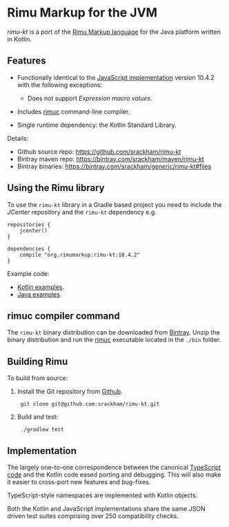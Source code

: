 # Rimu Markup for the JVM

_rimu-kt_ is a port of the [Rimu Markup
language](http://rimumarkup.org) for the Java platform written
in Kotlin.


## Features

- Functionally identical to the [JavaScript
  implementation](https://github.com/srackham/rimu) version
  10.4.2 with the following exceptions:
  
  * Does not support _Expression macro values_.
  
- Includes
  [rimuc](http://rimumarkup.org/reference.html#rimuc-command)
  command-line compiler.
- Single runtime dependency: the Kotlin Standard Library.

Details:

- Github source repo: https://github.com/srackham/rimu-kt
- Bintray maven repo: https://bintray.com/srackham/maven/rimu-kt
- Bintray binaries: https://bintray.com/srackham/generic/rimu-kt#files


## Using the Rimu library
To use the `rimu-kt` library in a Gradle based project you need to
include the _JCenter_ repository and the `rimu-kt` dependency e.g.

```
repositories {
    jcenter()
}

dependencies {
    compile "org.rimumarkup:rimu-kt:10.4.2"
}
```

Example code:

- [Kotlin
  examples](https://github.com/srackham/rimu-kt/blob/master/src/test/kotlin/KotlinExamplesTest.kt).
- [Java
  examples](https://github.com/srackham/rimu-kt/blob/master/src/test/java/JavaExamplesTest.java).


## rimuc compiler command
The `rimu-kt` binary distribution can be downloaded from
[Bintray](https://bintray.com/srackham/generic/rimu-kt#files). Unzip
the binary distribution and run the
[rimuc](http://rimumarkup.org/reference.html#rimuc-command) executable
located in the `./bin` folder.


## Building Rimu
To build from source:

1. Install the Git repository from [Github](https://github.com/srackham/rimu-kt).

        git clone git@github.com:srackham/rimu-kt.git

2. Build and test:

        ./gradlew test

        
## Implementation
The largely one-to-one correspondence between the canonical
[TypeScript code](https://github.com/srackham/rimu) and the Kotlin
code eased porting and debugging.  This will also make it easier to
cross-port new features and bug-fixes.

TypeScript-style namespaces are implemented with Kotlin objects.

Both the Kotlin and JavaScript implementations share the same JSON
driven test suites comprising over 250 compatibility checks.

